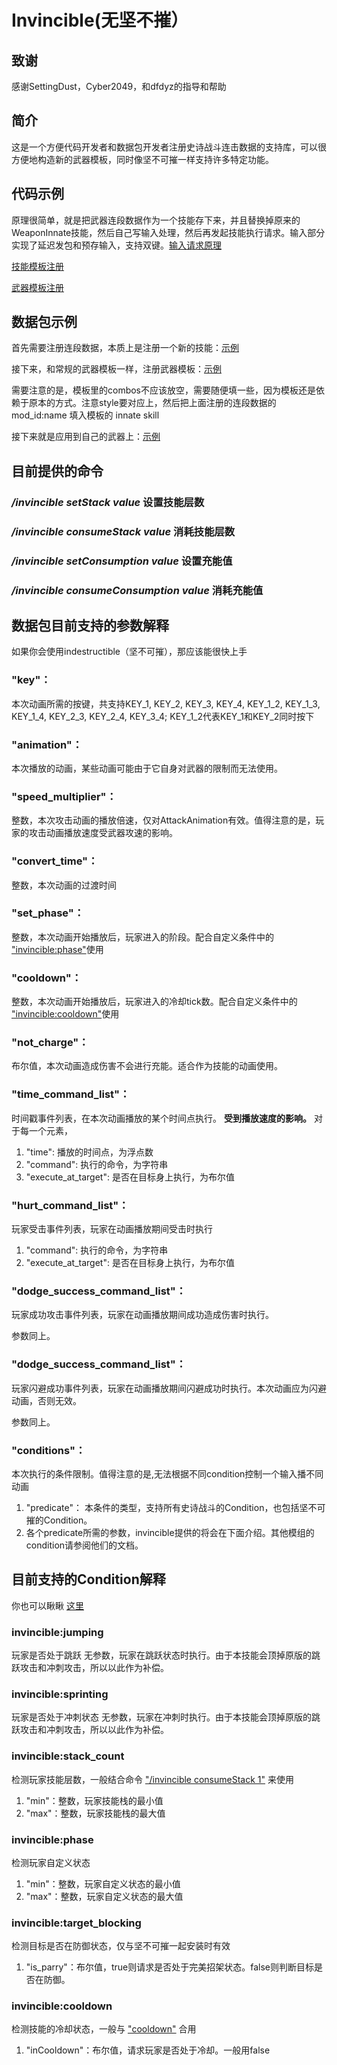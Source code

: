 
# Invincible(无坚不摧）
## 致谢
感谢SettingDust，Cyber2049，和dfdyz的指导和帮助

## 简介
这是一个方便代码开发者和数据包开发者注册史诗战斗连击数据的支持库，可以很方便地构造新的武器模板，同时像坚不可摧一样支持许多特定功能。

## 代码示例
原理很简单，就是把武器连段数据作为一个技能存下来，并且替换掉原来的WeaponInnate技能，然后自己写输入处理，然后再发起技能执行请求。输入部分实现了延迟发包和预存输入，支持双键。[输入请求原理](https://github.com/GaylordFockerCN/EpicFight-Invincible/blob/master/src/main/java/com/p1nero/invincible/client/events/InputHandler.java)


[技能模板注册](https://github.com/GaylordFockerCN/EpicFight-Invincible/blob/master/src/main/java/com/p1nero/invincible/gameassets/InvincibleSkills.java)

[武器模板注册](https://github.com/GaylordFockerCN/EpicFight-Invincible/blob/master/src/main/java/com/p1nero/invincible/gameassets/InvincibleWeaponCapabilityPresets.java)

## 数据包示例
首先需要注册连段数据，本质上是注册一个新的技能：[示例](https://github.com/GaylordFockerCN/EpicFight-Invincible/tree/master/src/main/resources/data/invincible/capabilities/weapons/invincible_combos/demo.json)

接下来，和常规的武器模板一样，注册武器模板：[示例](https://github.com/GaylordFockerCN/EpicFight-Invincible/tree/master/src/main/resources/data/invincible/capabilities/weapons/types/datapack_demo.json)

需要注意的是，模板里的combos不应该放空，需要随便填一些，因为模板还是依赖于原本的方式。注意style要对应上，然后把上面注册的连段数据的 mod_id:name 填入模板的 innate skill

接下来就是应用到自己的武器上：[示例](https://github.com/GaylordFockerCN/EpicFight-Invincible/tree/master/src/main/resources/data/invincible/capabilities/weapons/datapack_debug.json)
## 目前提供的命令
### _/invincible setStack value_ 设置技能层数
### _/invincible consumeStack value_ 消耗技能层数
### _/invincible setConsumption value_ 设置充能值
### _/invincible consumeConsumption value_ 消耗充能值

## 数据包目前支持的参数解释
如果你会使用indestructible（坚不可摧），那应该能很快上手
### "key"：
本次动画所需的按键，共支持KEY_1, KEY_2, KEY_3, KEY_4, KEY_1_2, KEY_1_3, KEY_1_4, KEY_2_3, KEY_2_4, KEY_3_4; KEY_1_2代表KEY_1和KEY_2同时按下

### "animation"：
本次播放的动画，某些动画可能由于它自身对武器的限制而无法使用。

### "speed_multiplier"：
整数，本次攻击动画的播放倍速，仅对AttackAnimation有效。值得注意的是，玩家的攻击动画播放速度受武器攻速的影响。

### "convert_time"： 
整数，本次动画的过渡时间

### "set_phase"：
整数，本次动画开始播放后，玩家进入的阶段。配合自定义条件中的 ["invincible:phase"](#invinciblephase)使用

### "cooldown"：
整数，本次动画开始播放后，玩家进入的冷却tick数。配合自定义条件中的 ["invincible:cooldown"](#invinciblecooldown)使用

### "not_charge"：
布尔值，本次动画造成伤害不会进行充能。适合作为技能的动画使用。

### "time_command_list"：
时间戳事件列表，在本次动画播放的某个时间点执行。
**受到播放速度的影响。**
对于每一个元素，
1. "time": 播放的时间点，为浮点数
2. "command": 执行的命令，为字符串
3. "execute_at_target": 是否在目标身上执行，为布尔值

### "hurt_command_list"：
玩家受击事件列表，玩家在动画播放期间受击时执行
1. "command": 执行的命令，为字符串
2. "execute_at_target": 是否在目标身上执行，为布尔值

### "dodge_success_command_list"：
玩家成功攻击事件列表，玩家在动画播放期间成功造成伤害时执行。

参数同上。

### "dodge_success_command_list"：
玩家闪避成功事件列表，玩家在动画播放期间闪避成功时执行。本次动画应为闪避动画，否则无效。

参数同上。

### "conditions"：
本次执行的条件限制。值得注意的是,无法根据不同condition控制一个输入播不同动画
1. "predicate"： 本条件的类型，支持所有史诗战斗的Condition，也包括坚不可摧的Condition。
2. 各个predicate所需的参数，invincible提供的将会在下面介绍。其他模组的condition请参阅他们的文档。
## 目前支持的Condition解释
你也可以瞅瞅 [这里](https://github.com/GaylordFockerCN/EpicFight-Invincible/blob/master/src/main/java/com/p1nero/invincible/gameassets/InvincibleConditions.java)

### invincible:jumping
玩家是否处于跳跃
无参数，玩家在跳跃状态时执行。由于本技能会顶掉原版的跳跃攻击和冲刺攻击，所以以此作为补偿。

### invincible:sprinting
玩家是否处于冲刺状态
无参数，玩家在冲刺时执行。由于本技能会顶掉原版的跳跃攻击和冲刺攻击，所以以此作为补偿。

### invincible:stack_count
检测玩家技能层数，一般结合命令 ["/invincible consumeStack 1"](#_invincible-consumestack-value_-消耗技能层数) 来使用
1. "min"：整数，玩家技能栈的最小值
2. "max"：整数，玩家技能栈的最大值

### invincible:phase
检测玩家自定义状态
1. "min"：整数，玩家自定义状态的最小值
2. "max"：整数，玩家自定义状态的最大值

### invincible:target_blocking
检测目标是否在防御状态，仅与坚不可摧一起安装时有效
1. "is_parry"：布尔值，true则请求是否处于完美招架状态。false则判断目标是否在防御。

### invincible:cooldown
检测技能的冷却状态，一般与 ["cooldown"](#cooldown) 合用
1. "inCooldown"：布尔值，请求玩家是否处于冷却。一般用false
